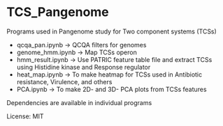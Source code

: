 # TCS_Pangenome
Programs used in Pangenome study for Two component systems (TCSs)

- qcqa_pan.ipynb -> QCQA filters for genomes
- genome_hmm.ipynb -> Map TCSs operon
- hmm_result.ipynb -> Use PATRIC feature table file and extract TCSs using Histidine kinase and Response regulator
- heat_map.ipynb -> To make heatmap for TCSs used in Antibiotic resistance, Virulence, and others
- PCA.ipynb -> To make 2D- and 3D- PCA plots from TCSs features 


Dependencies are available in individual programs

License: 
MIT
